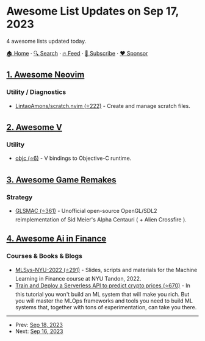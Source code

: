 # Awesome List Updates on Sep 17, 2023

4 awesome lists updated today.

[🏠 Home](/README.md) · [🔍 Search](https://www.trackawesomelist.com/search/) · [🔥 Feed](https://www.trackawesomelist.com/rss.xml) · [📮 Subscribe](https://trackawesomelist.us17.list-manage.com/subscribe?u=d2f0117aa829c83a63ec63c2f&id=36a103854c) · [❤️  Sponsor](https://github.com/sponsors/theowenyoung)



## [1. Awesome Neovim](/content/rockerBOO/awesome-neovim/README.md)

### Utility / Diagnostics

*   [LintaoAmons/scratch.nvim (⭐222)](https://github.com/LintaoAmons/scratch.nvim) - Create and manage scratch files.

## [2. Awesome V](/content/vlang/awesome-v/README.md)

### Utility

*   [objc (⭐6)](https://github.com/magic003/objc) - V bindings to Objective-C runtime.

## [3. Awesome Game Remakes](/content/radek-sprta/awesome-game-remakes/README.md)

### Strategy

*   [GLSMAC (⭐361)](https://github.com/afwbkbc/glsmac) - Unofficial open-source OpenGL/SDL2 reimplementation of Sid Meier's Alpha Centauri ( + Alien Crossfire ).

## [4. Awesome Ai in Finance](/content/georgezouq/awesome-ai-in-finance/README.md)

### Courses & Books & Blogs

*   [MLSys-NYU-2022 (⭐291)](https://github.com/jacopotagliabue/MLSys-NYU-2022/tree/main) - Slides, scripts and materials for the Machine Learning in Finance course at NYU Tandon, 2022.
*   [Train and Deploy a Serverless API to predict crypto prices (⭐670)](https://github.com/Paulescu/hands-on-train-and-deploy-ml) - In this tutorial you won't build an ML system that will make you rich. But you will master the MLOps frameworks and tools you need to build ML systems that, together with tons of experimentation, can take you there.

---

- Prev: [Sep 18, 2023](/content/2023/09/18/README.md)
- Next: [Sep 16, 2023](/content/2023/09/16/README.md)